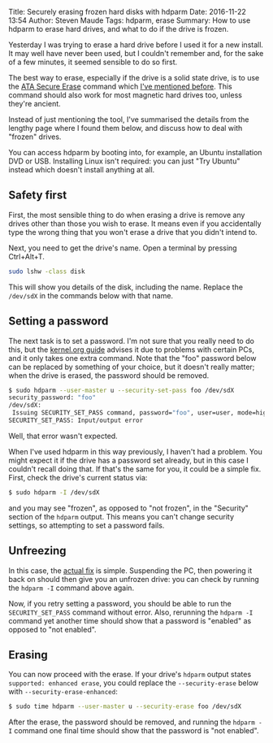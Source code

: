 Title: Securely erasing frozen hard disks with hdparm
Date: 2016-11-22 13:54
Author: Steven Maude
Tags: hdparm, erase
Summary: How to use hdparm to erase hard drives, and what to do if the drive is frozen.

Yesterday I was trying to erase a hard drive before I used it for a new
install. It may well have never been used, but I couldn't remember and,
for the sake of a few minutes, it seemed sensible to do so first.

The best way to erase, especially if the drive is a solid state drive,
is to use the [ATA Secure
Erase](https://ata.wiki.kernel.org/index.php/ATA_Secure_Erase) command
which [I've mentioned
before]({filename}../2014/securely-erasing-ssd-drives.md).
This command should also work for most magnetic hard drives too, unless
they're ancient.

Instead of just mentioning the tool, I've summarised the details from
the lengthy page where I found them below, and discuss how to deal with
"frozen" drives.

You can access hdparm by booting into, for example, an Ubuntu
installation DVD or USB. Installing Linux isn't required: you can just
"Try Ubuntu" instead which doesn't install anything at all.

## Safety first

First, the most sensible thing to do when erasing a drive is remove any
drives other than those you wish to erase. It means even if you
accidentally type the wrong thing that you won't erase a drive that you
didn't intend to.

Next, you need to get the drive's name. Open a terminal by pressing
Ctrl+Alt+T.

```sh
sudo lshw -class disk
```

This will show you details of the disk, including the name. Replace the
`/dev/sdX` in the commands below with that name.

## Setting a password

The next task is to set a password. I'm not sure that you really need to
do this, but the
[kernel.org guide](https://ata.wiki.kernel.org/index.php/ATA_Secure_Erase)
advises it due to problems with certain PCs, and it only takes one extra
command. Note that the "foo" password below can be replaced by something
of your choice, but it doesn't really matter; when the drive is erased,
the password should be removed.

```sh
$ sudo hdparm --user-master u --security-set-pass foo /dev/sdX
security_password: "foo"
/dev/sdX:
 Issuing SECURITY_SET_PASS command, password="foo", user=user, mode=high
SECURITY_SET_PASS: Input/output error
```

Well, that error wasn't expected.

When I've used hdparm in this way previously, I haven't had a problem.
You might expect it if the drive has a password set already, but in this
case I couldn't recall doing that. If that's the same for you, it could
be a simple fix.  First, check the drive's current status via:

```sh
$ sudo hdparm -I /dev/sdX
```

and you may see "frozen",  as opposed to "not frozen", in the "Security"
section of the `hdparm` output. This means you can't change security
settings, so attempting to set a password fails.

## Unfreezing

In this case, the [actual
fix](https://superuser.com/questions/810867/new-ssd-hdparm-shows-frozen-whether-secure-erase-is-needed-before-installing)
is simple. Suspending the PC, then powering it back on should then give
you an unfrozen drive: you can check by running the `hdparm -I` command
above again.

Now, if you retry setting a password, you should be able to run the
`SECURITY_SET_PASS` command without error. Also, rerunning the `hdparm
-I` command yet another time should show that a password is "enabled" as
opposed to "not enabled".

## Erasing

You can now proceed with the erase. If your drive's `hdparm` output
states `supported: enhanced erase`, you could replace the
`--security-erase` below with `--security-erase-enhanced`:

```sh
$ sudo time hdparm --user-master u --security-erase foo /dev/sdX
```

After the erase, the password should be removed, and running the `hdparm
-I` command one final time should show that the password is "not
enabled".
